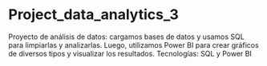 # Project_data_analytics_3
Proyecto de análisis de datos: cargamos bases de datos y usamos SQL para limpiarlas y analizarlas. Luego, utilizamos Power BI para crear gráficos de diversos tipos y visualizar los resultados. Tecnologías: SQL y Power BI
